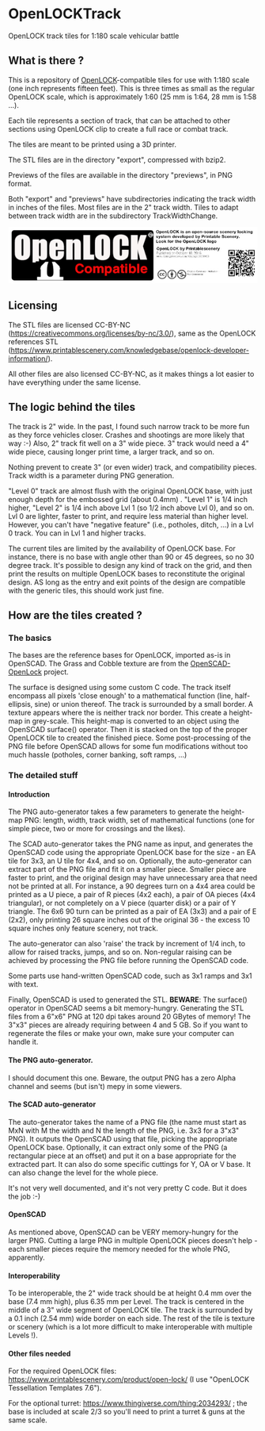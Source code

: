 # OpenLOCKTrack
 OpenLOCK track tiles for 1:180 scale vehicular battle
## What is there ?

This is a repository of [OpenLOCK](https://www.printablescenery.com/knowledgebase/openlock/)-compatible tiles for use with 1:180 scale (one inch represents fifteen feet).
This is three times as small as the regular OpenLOCK scale, which is approximately 1:60 (25 mm is 1:64, 28 mm is 1:58 ...).

Each tile represents a section of track, that can be attached to other sections using OpenLOCK clip to create a full race or combat track.

The tiles are meant to be printed using a 3D printer.

The STL files are in the directory "export", compressed with bzip2.

Previews of the files are available in the directory "previews", in PNG format.

Both "export" and "previews" have subdirectories indicating the track width in inches of the files. Most files are in the 2" track width. Tiles to adapt between track width are in the subdirectory TrackWidthChange.

![OpenLOCK compatible](Whats-OpenLOCK.jpg)

##  Licensing

The STL files are licensed CC-BY-NC (https://creativecommons.org/licenses/by-nc/3.0/), same as the OpenLOCK references STL (https://www.printablescenery.com/knowledgebase/openlock-developer-information/).

All other files are also licensed CC-BY-NC, as it makes things a lot easier to have everything under the same license.

## The logic behind the tiles

The track is 2" wide. In the past, I found such narrow track to be more fun as they force vehicles closer. Crashes and shootings are more likely that way :-) Also, 2" track fit well on a 3" wide piece. 3" track would need a 4" wide piece, causing longer print time, a larger track, and so on.

Nothing prevent to create 3" (or even wider) track, and compatibility pieces. Track width is a parameter during PNG generation.

"Level 0" track are almost flush with the original OpenLOCK base, with just enough depth for the embossed grid (about 0.4mm) . "Level 1" is 1/4 inch higher, "Level 2" is 1/4 inch above Lvl 1 (so 1/2 inch above Lvl 0), and so on. Lvl 0 are lighter, faster to print, and require less material than higher level. However, you can't have "negative feature" (i.e., potholes, ditch, ...) in a Lvl 0 track. You can in Lvl 1 and higher tracks.

The current tiles are limited by the availability of OpenLOCK base. For instance, there is no base with angle other than 90 or 45 degrees, so no 30 degree track. It's possible to design any kind of track on the grid, and then print the results on multiple OpenLOCK bases to reconstitute the original design. AS long as the entry and exit points of the design are compatible with the generic tiles, this should work just fine.

## How are the tiles created ?

### The basics

The bases are the reference bases for OpenLOCK, imported as-is in OpenSCAD. The Grass and Cobble texture are from the [OpenSCAD-OpenLock](https://github.com/caitlynb/OpenSCAD-OpenLock) project.

The surface is designed using some custom C code. The track itself encompass all pixels 'close enough' to a mathematical function (line, half-ellipsis, sine) or union thereof. The track is surrounded by a small border. A texture appears where the is neither track nor border. This create a height-map in grey-scale. This height-map is converted to an object using the OpenSCAD surface() operator. Then it is stacked on the top of the proper OpenLOCK tile to created the finished piece. Some post-processing of the PNG file before OpenSCAD allows for some fun modifications without too much hassle (potholes, corner banking, soft ramps, ...)

### The detailed stuff

#### Introduction

The PNG auto-generator takes a few parameters to generate the height-map PNG: length, width, track width, set of mathematical functions (one for simple piece, two or more for crossings and the likes).

The SCAD auto-generator takes the PNG name as input, and generates the OpenSCAD code using the appropriate OpenLOCK base for the size - an EA tile for 3x3, an U tile for 4x4, and so on. Optionally, the auto-generator can extract part of the PNG file and fit it on a smaller piece. Smaller piece are faster to print, and the original design may have unnecessary area that need not be printed at all. For instance, a 90 degrees turn on a 4x4 area could be printed as a U piece, a pair of R pieces (4x2 each), a pair of OA pieces (4x4 triangular), or not completely on a V piece (quarter disk) or a pair of Y triangle. The 6x6 90 turn can be printed as a pair of EA (3x3) and a pair of E (2x2), only printing 26 square inches out of the original 36 - the excess 10 square inches only feature scenery, not track.

The auto-generator can also 'raise' the track by increment of 1/4 inch, to allow for raised tracks, jumps, and so on. Non-regular raising can be achieved by processing the PNG file before running the OpenSCAD code.

Some parts use hand-written OpenSCAD code, such as 3x1 ramps and 3x1 with text.

Finally, OpenSCAD is used to generated the STL. **BEWARE**: The surface() operator in OpenSCAD seems a bit memory-hungry. Generating the STL files from a 6"x6" PNG at 120 dpi takes around 20 GBytes of memory! The 3"x3" pieces are already requiring between 4 and 5 GB. So if you want to regenerate the files or make your own, make sure your computer can handle it.

#### The PNG auto-generator.

I should document this one. Beware, the output PNG has a zero Alpha channel and seems (but isn't) mepy in some viewers.

#### The SCAD auto-generator

The auto-generator takes the name of a PNG file (the name must start as MxN with M the width and N the length of the PNG, i.e. 3x3 for a 3"x3" PNG). It outputs the OpenSCAD using that file, picking the appropriate OpenLOCK base. Optionally, it can extract only some of the PNG (a rectangular piece at an offset) and put it on a base appropriate for the extracted part. It can also do some specific cuttings for Y, OA or V base. It can also change the level for the whole piece.

It's not very well documented, and it's not very pretty C code. But it does the job :-)

#### OpenSCAD

As mentioned above, OpenSCAD can be VERY memory-hungry for the larger PNG. Cutting a large PNG in multiple OpenLOCK pieces doesn't help - each smaller pieces require the memory needed for the whole PNG, apparently.


#### Interoperability

To be interoperable, the 2" wide track should be at height 0.4 mm over the base (7.4 mm high), plus 6.35 mm per Level. The track is centered in the middle of a 3" wide segment of OpenLOCK tile. The track is surrounded by a 0.1 inch (2.54 mm) wide border on each side. The rest of the tile is texture or scenery (which is a lot more difficult to make interoperable with multiple Levels !).

#### Other files needed

For the required OpenLOCK files: https://www.printablescenery.com/product/open-lock/ (I use "OpenLOCK Tessellation Templates 7.6").

For the optional turret: https://www.thingiverse.com/thing:2034293/ ; the base is included at scale 2/3 so you'll need to print a turret & guns at the same scale.
